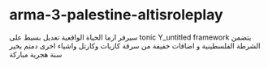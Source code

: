 # arma-3-palestine-altisroleplay
سيرفر ارما الحياة الواقعية
تعديل بسيط على tonic Y_untitled framework
يتضمن الشرطة الفلسطينية و اضافات خفيفة من سرقة كازيات وكارتل واشياء اخرى
دمتم بخير 
سنة هجرية مباركة

